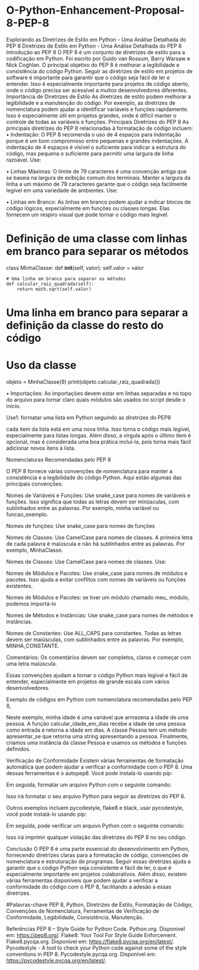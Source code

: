 # O-Python-Enhancement-Proposal-8-PEP-8
Explorando as Diretrizes de Estilo em Python - Uma Análise Detalhada do PEP 8
Diretrizes de Estilo em Python - Uma Análise Detalhada do PEP 8
Introdução ao PEP 8
O PEP 8 é um conjunto de diretrizes de estilo para a codificação em Python. Foi escrito por Guido van Rossum, Barry Warsaw e Nick Coghlan. O principal objetivo do PEP 8 é melhorar a legibilidade e consistência do código Python.
Seguir as diretrizes de estilo em projetos de software é importante para garantir que o código seja fácil de ler e entender. Isso é especialmente importante para projetos de código aberto, onde o código precisa ser acessível a muitos desenvolvedores diferentes.
Importância de Diretrizes de Estilo
As diretrizes de estilo podem melhorar a legibilidade e a manutenção do código. Por exemplo, as diretrizes de nomenclatura podem ajudar a identificar variáveis e funções rapidamente. Isso é especialmente útil em projetos grandes, onde é difícil manter o controle de todas as variáveis e funções.
Principais Diretrizes do PEP 8
As principais diretrizes do PEP 8 relacionadas à formatação de código incluem:
•	Indentação: O PEP 8 recomenda o uso de 4 espaços para indentação porque é um bom compromisso entre pequenas e grandes indentações. A indentação de 4 espaços é visível o suficiente para indicar a estrutura do código, mas pequena o suficiente para permitir uma largura de linha razoável.
Use: 

  


•	Linhas Máximas: O limite de 79 caracteres é uma convenção antiga que se baseia na largura de exibição comum dos terminais. Manter a largura da linha a um máximo de 79 caracteres garante que o código seja facilmente legível em uma variedade de ambientes. 
 Use: 

                      
     


•	Linhas em Branco: As linhas em branco podem ajudar a indicar blocos de código lógicos, especialmente em funções ou classes longas. Elas fornecem um respiro visual que pode tornar o código mais legível.

# Definição de uma classe com linhas em branco para separar os métodos
class MinhaClasse:
    def __init__(self, valor):
        self.valor = valor

    # Uma linha em branco para separar os métodos
    def calcular_raiz_quadrada(self):
        return math.sqrt(self.valor)

# Uma linha em branco para separar a definição da classe do resto do código

# Uso da classe
objeto = MinhaClasse(9)
print(objeto.calcular_raiz_quadrada())






•	Importações: As importações devem estar em linhas separadas e no topo do arquivo para tornar claro quais módulos são usados no script desde o início.






Use1: formatar uma lista em Python seguindo as diretrizes do PEP8 

cada item da lista está em uma nova linha. Isso torna o código mais legível, especialmente para listas longas. Além disso, a vírgula após o último item é opcional, mas é considerada uma boa prática incluí-la, pois torna mais fácil adicionar novos itens à lista.


 Nomenclaturas Recomendadas pelo PEP 8

O PEP 8 fornece várias convenções de nomenclatura para manter a consistência e a legibilidade do código Python. Aqui estão algumas das principais convenções:

Nomes de Variáveis e Funções: Use snake_case para nomes de variáveis e funções. Isso significa que todas as letras devem ser minúsculas, com sublinhados entre as palavras. Por exemplo, minha variável ou funcao_exemplo.

Nomes de funções: Use snake_case para nomes de funções



Nomes de Classes: Use CamelCase para nomes de classes. A primeira letra de cada palavra é maiúscula e não há sublinhados entre as palavras. Por exemplo, MinhaClasse.

Nomes de Classes: Use CamelCase para nomes de classes.
Use: 



Nomes de Módulos e Pacotes: Use snake_case para nomes de módulos e pacotes. Isso ajuda a evitar conflitos com nomes de variáveis ou funções existentes.
   
 Nomes de Módulos e Pacotes: se tiver um módulo chamado meu_ módulo, podemos importá-lo   
          



Nomes de Métodos e Instâncias: Use snake_case para nomes de métodos e instâncias.

        




Nomes de Constantes: Use ALL_CAPS para constantes. Todas as letras devem ser maiúsculas, com sublinhados entre as palavras. Por exemplo, MINHA_CONSTANTE.




Comentários: Os comentários devem ser completos, claros e começar com uma letra maiúscula.

   

Essas convenções ajudam a tornar o código Python mais legível e fácil de entender, especialmente em projetos de grande escala com vários desenvolvedores.

Exemplo de códigos em Python com nomenclatura recomendadas pelo PEP 8, 


Neste exemplo, minha idade é uma variável que armazena a idade de uma pessoa. A função calcular_idade_em_dias recebe a idade de uma pessoa como entrada e retorna a idade em dias. A classe Pessoa tem um método apresentar_se que retorna uma string apresentando a pessoa. Finalmente, criamos uma instância da classe Pessoa e usamos os métodos e funções definidos.


 Verificação de Conformidade
Existem várias ferramentas de formatação automática que podem ajudar a verificar a conformidade com o PEP 8. Uma dessas ferramentas é o autopep8. Você pode instalá-lo usando pip: 

Em seguida, formatar um arquivo Python com o seguinte comando:



Isso irá formatar o seu arquivo Python para seguir as diretrizes do PEP 8.

Outros exemplos incluem pycodestyle, flake8 e black, usar pycodestyle, você pode instalá-lo usando pip:

Em seguida, pode verificar um arquivo Python com o seguinte comando:


Isso irá imprimir qualquer violação das diretrizes do PEP 8 no seu código.


Conclusão
O PEP 8 é uma parte essencial do desenvolvimento em Python, fornecendo diretrizes claras para a formatação de código, convenções de nomenclatura e estruturação de programas. Seguir essas diretrizes ajuda a garantir que o código Python seja consistente e fácil de ler, o que é especialmente importante em projetos colaborativos. Além disso, existem várias ferramentas disponíveis que podem ajudar a verificar a conformidade do código com o PEP 8, facilitando a adesão a essas diretrizes.

#Palavras-chave
PEP 8, Python, Diretrizes de Estilo, Formatação de Código, Convenções de Nomenclatura, Ferramentas de Verificação de Conformidade, Legibilidade, Consistência, Manutenção.

Referências
PEP 8 – Style Guide for Python Code. Python.org. Disponível em: https://pep8.org/.
Flake8: Your Tool For Style Guide Enforcement. Flake8.pycqa.org. Disponível em: https://flake8.pycqa.org/en/latest/.
Pycodestyle - A tool to check your Python code against some of the style conventions in PEP 8. Pycodestyle.pycqa.org. Disponível em: https://pycodestyle.pycqa.org/en/latest/.





